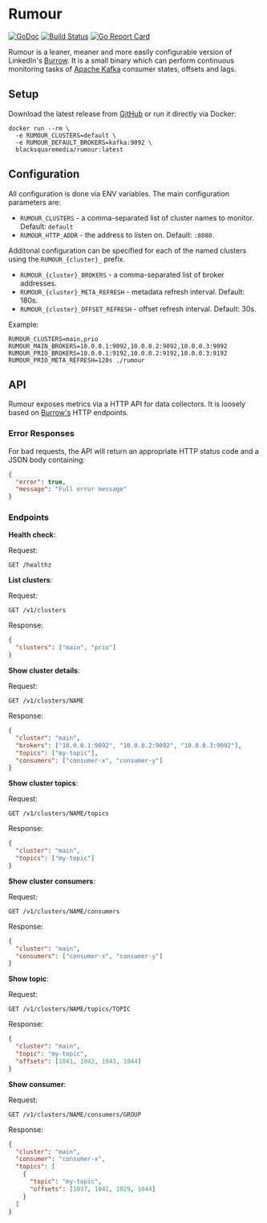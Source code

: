 # Rumour

[![GoDoc](https://godoc.org/github.com/bsm/rumour?status.svg)](https://godoc.org/github.com/bsm/rumour)
[![Build Status](https://travis-ci.org/bsm/rumour.svg?branch=master)](https://travis-ci.org/bsm/rumour)
[![Go Report Card](https://goreportcard.com/badge/github.com/bsm/rumour)](https://goreportcard.com/report/github.com/bsm/rumour)

Rumour is a leaner, meaner and more easily configurable version of LinkedIn's [Burrow](https://github.com/linkedin/Burrow). It is a small binary which can perform continuous monitoring tasks of [Apache Kafka](https://kafka.apache.org/) consumer states, offsets and lags.

## Setup

Download the latest release from [GitHub](https://github.com/bsm/rumour/releases) or run it directly via Docker:

```shell
docker run --rm \
  -e RUMOUR_CLUSTERS=default \
  -e RUMOUR_DEFAULT_BROKERS=kafka:9092 \
  blacksquaremedia/rumour:latest
```

## Configuration

All configuration is done via ENV variables. The main configuration parameters are:

* `RUMOUR_CLUSTERS` - a comma-separated list of cluster names to monitor. Default: `default`
* `RUMOUR_HTTP_ADDR` - the address to listen on. Default: `:8080`.

Additonal configuration can be specified for each of the named clusters using the `RUMOUR_{cluster}_` prefix.

* `RUMOUR_{cluster}_BROKERS` - a comma-separated list of broker addresses.
* `RUMOUR_{cluster}_META_REFRESH` - metadata refresh interval. Default: 180s.
* `RUMOUR_{cluster}_OFFSET_REFRESH` - offset refresh interval. Default: 30s.

Example:

```shell
RUMOUR_CLUSTERS=main,prio RUMOUR_MAIN_BROKERS=10.0.0.1:9092,10.0.0.2:9092,10.0.0.3:9092 RUMOUR_PRIO_BROKERS=10.0.0.1:9192,10.0.0.2:9192,10.0.0.3:9192 RUMOUR_PRIO_META_REFRESH=120s ./rumour
```

## API

Rumour exposes metrics via a HTTP API for data collectors. It is loosely based on [Burrow's](https://github.com/linkedin/Burrow/wiki/HTTP-Endpoint) HTTP endpoints.

### Error Responses

For bad requests, the API will return an appropriate HTTP status code and a JSON body containing:

```json
{
  "error": true,
  "message": "Full error message"
}
```

### Endpoints

**Health check**:

Request:

```
GET /healthz
```

**List clusters**:

Request:

```
GET /v1/clusters
```

Response:

```json
{
  "clusters": ["main", "prio"]
}
```

**Show cluster details**:

Request:

```
GET /v1/clusters/NAME
```

Response:

```json
{
  "cluster": "main",
  "brokers": ["10.0.0.1:9092", "10.0.0.2:9092", "10.0.0.3:9092"],
  "topics": ["my-topic"],
  "consumers": ["consumer-x", "consumer-y"]
}
```

**Show cluster topics**:

Request:

```
GET /v1/clusters/NAME/topics
```

Response:

```json
{
  "cluster": "main",
  "topics": ["my-topic"]
}
```

**Show cluster consumers**:

Request:

```
GET /v1/clusters/NAME/consumers
```

Response:

```json
{
  "cluster": "main",
  "consumers": ["consumer-x", "consumer-y"]
}
```

**Show topic**:

Request:

```
GET /v1/clusters/NAME/topics/TOPIC
```

Response:

```json
{
  "cluster": "main",
  "topic": "my-topic",
  "offsets": [1041, 1042, 1043, 1044]
}
```

**Show consumer**:

Request:

```
GET /v1/clusters/NAME/consumers/GROUP
```

Response:

```json
{
  "cluster": "main",
  "consumer": "consumer-x",
  "topics": [
    {
      "topic": "my-topic",
      "offsets": [1037, 1041, 1029, 1044]
    }
  ]
}
```
